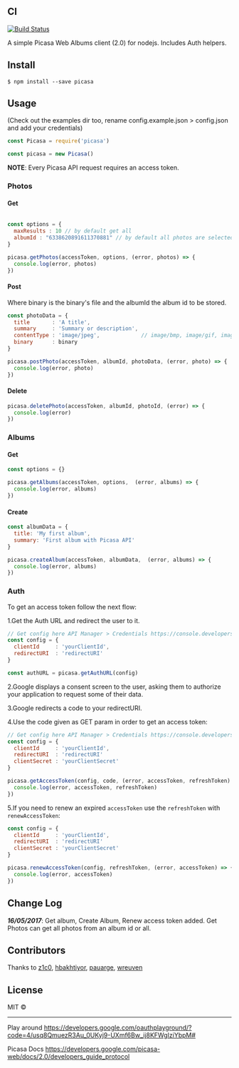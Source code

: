 CI
--

[![Build Status](https://travis-ci.org/esteban-uo/picasa.svg)](https://travis-ci.org/esteban-uo/picasa)

A simple Picasa Web Albums client (2.0) for nodejs. Includes Auth helpers.

Install
-------

```
$ npm install --save picasa
```

Usage
-----

(Check out the examples dir too, rename config.example.json > config.json and add your credentials)

```js
const Picasa = require('picasa')

const picasa = new Picasa()
```

**NOTE**: Every Picasa API request requires an access token.

### Photos

#### Get

```js

const options = {
  maxResults : 10 // by default get all
  albumId : "6338620891611370881" // by default all photos are selected
}

picasa.getPhotos(accessToken, options, (error, photos) => {
  console.log(error, photos)
})
```

#### Post

Where binary is the binary's file and the albumId the album id to be stored.

```js
const photoData = {
  title       : 'A title',
  summary     : 'Summary or description',
  contentType : 'image/jpeg',             // image/bmp, image/gif, image/png
  binary      : binary
}

picasa.postPhoto(accessToken, albumId, photoData, (error, photo) => {
  console.log(error, photo)
})
```

#### Delete

```js
picasa.deletePhoto(accessToken, albumId, photoId, (error) => {
  console.log(error)
})
```

### Albums
#### Get
```js
const options = {}

picasa.getAlbums(accessToken, options,  (error, albums) => {
  console.log(error, albums)
})
```

#### Create
```js
const albumData = {
  title: 'My first album',
  summary: 'First album with Picasa API'
}

picasa.createAlbum(accessToken, albumData,  (error, albums) => {
  console.log(error, albums)
})
```

### Auth

To get an access token follow the next flow:

1.Get the Auth URL and redirect the user to it.

```js
// Get config here API Manager > Credentials https://console.developers.google.com/home/dashboard
const config = {
  clientId     : 'yourClientId',
  redirectURI  : 'redirectURI'
}

const authURL = picasa.getAuthURL(config)
```

2.Google displays a consent screen to the user, asking them to authorize your application to request some of their data.

3.Google redirects a code to your redirectURI.

4.Use the code given as GET param in order to get an access token:

```js
// Get config here API Manager > Credentials https://console.developers.google.com/home/dashboard
const config = {
  clientId     : 'yourClientId',
  redirectURI  : 'redirectURI'
  clientSecret : 'yourClientSecret'
}

picasa.getAccessToken(config, code, (error, accessToken, refreshToken) => {
  console.log(error, accessToken, refreshToken)
})
```

5.If you need to renew an expired `accessToken` use the `refreshToken` with `renewAccessToken`:

```js
const config = {
  clientId     : 'yourClientId',
  redirectURI  : 'redirectURI'
  clientSecret : 'yourClientSecret'
}

picasa.renewAccessToken(config, refreshToken, (error, accessToken) => {
  console.log(error, accessToken)
})
```

Change Log
-------
***16/05/2017***: Get album, Create Album, Renew access token added. Get Photos can get all photos from an album id or all.

Contributors
-------
Thanks to
[z1c0](https://github.com/z1c0), [hbakhtiyor](https://github.com/hbakhtiyor), [pauarge](https://github.com/pauarge), [wreuven](https://github.com/wreuven)

License
-------

MIT ©

---

Play around https://developers.google.com/oauthplayground/?code=4/usq8QmuezR3Au_0UKyj9-UXmf6Bw_ij8KFWgIziYbpM#

Picasa Docs https://developers.google.com/picasa-web/docs/2.0/developers_guide_protocol